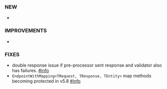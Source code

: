 ### NEW
- 

### IMPROVEMENTS
- 

### FIXES
- double response issue if pre-processor sent response and validator also has failures. [#info](https://discord.com/channels/933662816458645504/1080609437879914506)
- `EndpointWithMapping<TRequest, TResponse, TEntity>` map methods becoming protected in v5.8 [#info](https://discord.com/channels/933662816458645504/1082207914376319026)
